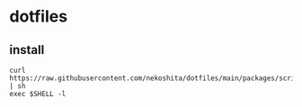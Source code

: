 # dotfiles

## install
```
curl https://raw.githubusercontent.com/nekoshita/dotfiles/main/packages/scripts/scripts/sync_dots  | sh
exec $SHELL -l
```
